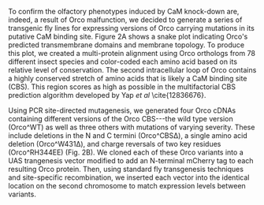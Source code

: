 To confirm the olfactory phenotypes induced by CaM knock-down are, indeed, a result of Orco malfunction, we decided to generate a series of transgenic fly lines for expressing versions of Orco carrying mutations in its putative CaM binding site.
Figure 2A shows a snake plot indicating Orco's predicted transmembrane domains and membrane topology.
To produce this plot, we created a multi-protein alignment using Orco orthologs from 78 different insect species and color-coded each amino acid based on its relative level of conservation.
The second intracellular loop of Orco contains a highly conserved stretch of amino acids that is likely a CaM binding site (CBS).
This region scores as high as possible in the multifactorial CBS prediction algorithm developed by Yap _et al_ \cite{12836676}.

Using PCR site-directed mutagenesis, we generated four Orco cDNAs containing different versions of the Orco CBS---the wild type version (Orco^WT) as well as three others with mutations of varying severity.
These include deletions in the N and C termini (Orco^CBSΔ), a single amino acid deletion (Orco^W431Δ), and charge reversals of two key residues (Orco^RH344EE) (Fig. 2B).
We cloned each of these Orco variants into a UAS trangenesis vector modified to add an N-terminal mCherry tag to each resulting Orco protein.
Then, using standard fly transgenesis techniques and  site-specific recombination, we inserted each vector into the identical location on the second chromosome to match expression levels between variants.